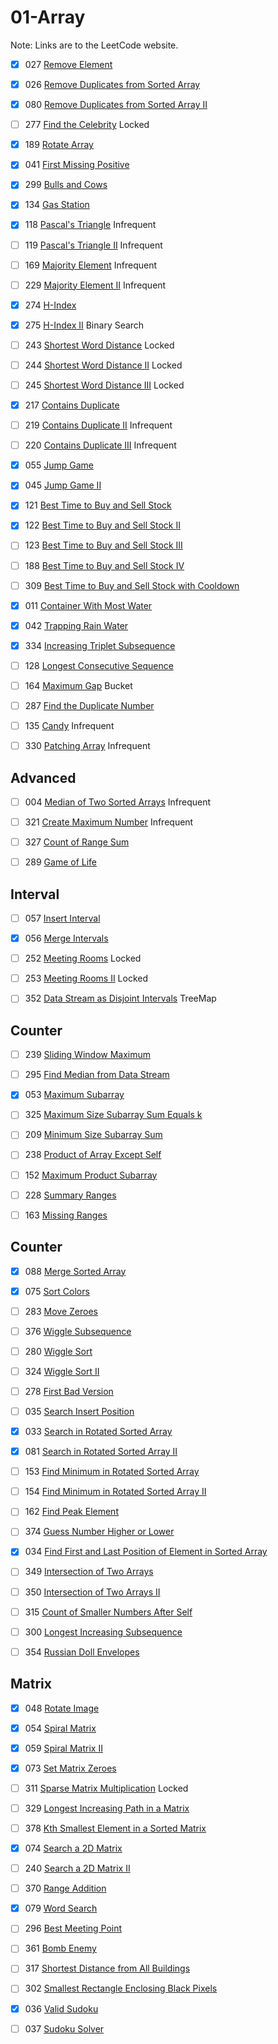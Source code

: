 # 01-Array
Note: Links are to the LeetCode website.

- [x] 027 [Remove Element](https://leetcode.com/problems/remove-element/)

- [x] 026 [Remove Duplicates from Sorted Array](https://leetcode.com/problems/remove-duplicates-from-sorted-array/description/)

- [x] 080 [Remove Duplicates from Sorted Array II](https://leetcode.com/problems/remove-duplicates-from-sorted-array-ii/description/)

- [ ] 277 [Find the Celebrity](https://leetcode.com/problems/find-the-celebrity/description/) Locked

- [x] 189 [Rotate Array](https://leetcode.com/problems/rotate-array/description/)

- [x] 041 [First Missing Positive](https://leetcode.com/problems/first-missing-positive/description/)

- [x] 299 [Bulls and Cows](https://leetcode.com/problems/bulls-and-cows/)

- [x] 134 [Gas Station](https://leetcode.com/problems/gas-station/description/)

- [x] 118 [Pascal's Triangle](https://leetcode.com/problems/pascals-triangle/description/) Infrequent

- [ ] 119 [Pascal's Triangle II](https://leetcode.com/problems/pascals-triangle-ii/description/) Infrequent

- [ ] 169 [Majority Element](https://leetcode.com/problems/majority-element/description/) Infrequent

- [ ] 229 [Majority Element II](https://leetcode.com/problems/majority-element-ii/description/) Infrequent

- [x] 274 [H-Index](https://leetcode.com/problems/h-index/description/)

- [x] 275 [H-Index II](https://leetcode.com/problems/h-index-ii/description/) Binary Search

- [ ] 243 [Shortest Word Distance](https://leetcode.com/problems/shortest-word-distance/description/) Locked

- [ ] 244 [Shortest Word Distance II](https://leetcode.com/problems/shortest-word-distance-ii/description/) Locked

- [ ] 245 [Shortest Word Distance III](https://leetcode.com/problems/shortest-word-distance-iii/description/) Locked

- [x] 217 [Contains Duplicate](https://leetcode.com/problems/contains-duplicate/description/)

- [ ] 219 [Contains Duplicate II](https://leetcode.com/problems/contains-duplicate-ii/description/) Infrequent

- [ ] 220 [Contains Duplicate III](https://leetcode.com/problems/contains-duplicate-iii/description/) Infrequent

- [x] 055 [Jump Game](https://leetcode.com/problems/jump-game/description/)

- [x] 045 [Jump Game II](https://leetcode.com/problems/jump-game-ii/description/)

- [x] 121 [Best Time to Buy and Sell Stock](https://leetcode.com/problems/best-time-to-buy-and-sell-stock/description/)

- [x] 122 [Best Time to Buy and Sell Stock II](https://leetcode.com/problems/best-time-to-buy-and-sell-stock-ii/description/)

- [ ] 123 [Best Time to Buy and Sell Stock III](https://leetcode.com/problems/best-time-to-buy-and-sell-stock-iii/description/)

- [ ] 188 [Best Time to Buy and Sell Stock IV](https://leetcode.com/problems/best-time-to-buy-and-sell-stock-iv/description/)

- [ ] 309 [Best Time to Buy and Sell Stock with Cooldown](https://leetcode.com/problems/best-time-to-buy-and-sell-stock-with-cooldown/description/)

- [x] 011 [Container With Most Water](https://leetcode.com/problems/container-with-most-water/description/)

- [x] 042 [Trapping Rain Water](https://leetcode.com/problems/trapping-rain-water/description/)

- [x] 334 [Increasing Triplet Subsequence](https://leetcode.com/problems/increasing-triplet-subsequence/description/)

- [ ] 128 [Longest Consecutive Sequence](https://leetcode.com/problems/longest-consecutive-sequence/description/)

- [ ] 164 [Maximum Gap](https://leetcode.com/problems/maximum-gap/description/) Bucket

- [ ] 287 [Find the Duplicate Number](https://leetcode.com/problems/find-the-duplicate-number/description/)

- [ ] 135 [Candy](https://leetcode.com/problems/candy/description/) Infrequent

- [ ] 330 [Patching Array](https://leetcode.com/problems/patching-array/description/) Infrequent

## Advanced

- [ ] 004 [Median of Two Sorted Arrays](https://leetcode.com/problems/median-of-two-sorted-arrays/description/) Infrequent

- [ ] 321 [Create Maximum Number](https://leetcode.com/problems/create-maximum-number/description/) Infrequent

- [ ] 327 [Count of Range Sum](https://leetcode.com/problems/count-of-range-sum/description/)

- [ ] 289 [Game of Life](https://leetcode.com/problems/game-of-life/description/)

## Interval

- [ ] 057 [Insert Interval](https://leetcode.com/problems/insert-interval/description/)

- [x] 056 [Merge Intervals](https://leetcode.com/problems/merge-intervals/description/)

- [ ] 252 [Meeting Rooms](https://leetcode.com/problems/meeting-rooms/description/) Locked

- [ ] 253 [Meeting Rooms II](https://leetcode.com/problems/meeting-rooms-ii/description/) Locked

- [ ] 352 [Data Stream as Disjoint Intervals](https://leetcode.com/problems/data-stream-as-disjoint-intervals/description/) TreeMap

## Counter

- [ ] 239 [Sliding Window Maximum](https://leetcode.com/problems/sliding-window-maximum/description/)

- [ ] 295 [Find Median from Data Stream](https://leetcode.com/problems/find-median-from-data-stream/description/)

- [x] 053 [Maximum Subarray](https://leetcode.com/problems/maximum-subarray/description/)

- [ ] 325 [Maximum Size Subarray Sum Equals k](https://leetcode.com/problems/maximum-size-subarray-sum-equals-k/)

- [ ] 209 [Minimum Size Subarray Sum](https://leetcode.com/problems/minimum-size-subarray-sum/description/)

- [ ] 238 [Product of Array Except Self](https://leetcode.com/problems/product-of-array-except-self/description/)

- [ ] 152 [Maximum Product Subarray](https://leetcode.com/problems/maximum-product-subarray/description/)

- [ ] 228 [Summary Ranges](https://leetcode.com/problems/summary-ranges/description/)

- [ ] 163 [Missing Ranges](https://leetcode.com/problems/missing-ranges/description/)

## Counter

- [x] 088 [Merge Sorted Array](https://leetcode.com/problems/merge-sorted-array/description/)

- [x] 075 [Sort Colors](https://leetcode.com/problems/sort-colors/description/)

- [ ] 283 [Move Zeroes](https://leetcode.com/problems/move-zeroes/description/)

- [ ] 376 [Wiggle Subsequence](https://leetcode.com/problems/wiggle-subsequence/description/)

- [ ] 280 [Wiggle Sort](https://leetcode.com/problems/wiggle-sort/description/)

- [ ] 324 [Wiggle Sort II](https://leetcode.com/problems/wiggle-sort-ii/description/)

- [ ] 278 [First Bad Version](https://leetcode.com/problems/first-bad-version/description/)

- [ ] 035 [Search Insert Position](https://leetcode.com/problems/search-insert-position/description/)

- [x] 033 [Search in Rotated Sorted Array](https://leetcode.com/problems/search-in-rotated-sorted-array/description/)

- [x] 081 [Search in Rotated Sorted Array II](https://leetcode.com/problems/search-in-rotated-sorted-array-ii/description/)

- [ ] 153 [Find Minimum in Rotated Sorted Array](https://leetcode.com/problems/find-minimum-in-rotated-sorted-array/description/)

- [ ] 154 [Find Minimum in Rotated Sorted Array II](https://leetcode.com/problems/find-minimum-in-rotated-sorted-array-ii/description/)

- [ ] 162 [Find Peak Element](https://leetcode.com/problems/find-peak-element/description/)

- [ ] 374 [Guess Number Higher or Lower](https://leetcode.com/problems/guess-number-higher-or-lower/)

- [x] 034 [Find First and Last Position of Element in Sorted Array](https://leetcode.com/problems/find-first-and-last-position-of-element-in-sorted-array/description/)

- [ ] 349 [Intersection of Two Arrays](https://leetcode.com/problems/intersection-of-two-arrays/description/)

- [ ] 350 [Intersection of Two Arrays II](https://leetcode.com/problems/intersection-of-two-arrays-ii/description/)

- [ ] 315 [Count of Smaller Numbers After Self](https://leetcode.com/problems/count-of-smaller-numbers-after-self/description/)

- [ ] 300 [Longest Increasing Subsequence](https://leetcode.com/problems/longest-increasing-subsequence/description/)

- [ ] 354 [Russian Doll Envelopes](https://leetcode.com/problems/russian-doll-envelopes/description/)

## Matrix

- [x] 048 [Rotate Image](https://leetcode.com/problems/rotate-image/description/)

- [x] 054 [Spiral Matrix](https://leetcode.com/problems/spiral-matrix/description/)

- [x] 059 [Spiral Matrix II](https://leetcode.com/problems/spiral-matrix-ii/description/)

- [x] 073 [Set Matrix Zeroes](https://leetcode.com/problems/set-matrix-zeroes/description/)

- [ ] 311 [Sparse Matrix Multiplication](https://leetcode.com/problems/sparse-matrix-multiplication/description/) Locked

- [ ] 329 [Longest Increasing Path in a Matrix](https://leetcode.com/problems/longest-increasing-path-in-a-matrix/description/)

- [ ] 378 [Kth Smallest Element in a Sorted Matrix](https://leetcode.com/problems/kth-smallest-element-in-a-sorted-matrix/description/)

- [x] 074 [Search a 2D Matrix](https://leetcode.com/problems/search-a-2d-matrix/description/)

- [ ] 240 [Search a 2D Matrix II](https://leetcode.com/problems/search-a-2d-matrix-ii/description/)

- [ ] 370 [Range Addition](https://leetcode.com/problems/range-addition/description/)

- [x] 079 [Word Search](https://leetcode.com/problems/word-search/description/)

- [ ] 296 [Best Meeting Point](https://leetcode.com/problems/best-meeting-point/description/)

- [ ] 361 [Bomb Enemy](https://leetcode.com/problems/bomb-enemy/description/)

- [ ] 317 [Shortest Distance from All Buildings](https://leetcode.com/problems/shortest-distance-from-all-buildings/description/)

- [ ] 302 [Smallest Rectangle Enclosing Black Pixels](https://leetcode.com/problems/smallest-rectangle-enclosing-black-pixels/description/)

- [x] 036 [Valid Sudoku](https://leetcode.com/problems/valid-sudoku/description/)

- [ ] 037 [Sudoku Solver](https://leetcode.com/problems/sudoku-solver/description/)
